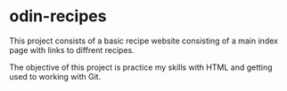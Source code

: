 # odin-recipes
This project consists of a basic recipe website consisting of a main index page with links to diffrent recipes.

The objective of this project is practice my skills with HTML and getting used to working with Git.